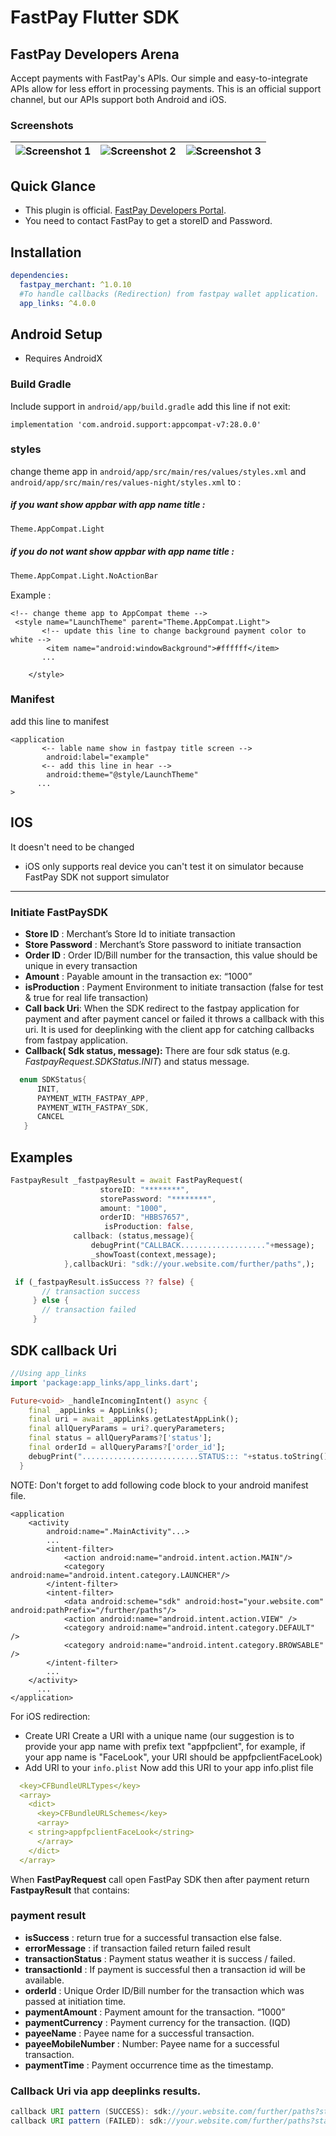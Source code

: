 # FastPay Flutter SDK

## FastPay Developers Arena

Accept payments with FastPay's APIs. Our simple and easy-to-integrate APIs allow for less effort in processing payments. This is an official support channel, but our APIs support both Android and iOS.

### Screenshots

| ![Screenshot 1](https://github.com/FastPaySDK/FastPayFlutterLibrary/blob/devZarraf/1.jpg?raw=true) | ![Screenshot 2](https://github.com/FastPaySDK/FastPayFlutterLibrary/blob/devZarraf/2.jpg?raw=true) | ![Screenshot 3](https://github.com/FastPaySDK/FastPayFlutterLibrary/blob/devZarraf/3.jpg?raw=true) |
| :---: | :---: | :---: |

## Quick Glance

- This plugin is official. [FastPay Developers Portal](https://developer.fast-pay.iq/).
- You need to contact FastPay to get a storeID and Password.

## Installation

```yaml
dependencies:
  fastpay_merchant: ^1.0.10
  #To handle callbacks (Redirection) from fastpay wallet application.
  app_links: ^4.0.0 
```


## Android Setup
  - Requires AndroidX

### Build Gradle

 Include support in ```android/app/build.gradle```
add this line if not exit:
```properties
implementation 'com.android.support:appcompat-v7:28.0.0'
```
### styles
 change theme app in ```android/app/src/main/res/values/styles.xml``` and ```android/app/src/main/res/values-night/styles.xml``` to :
##### if you want show appbar with app name title :
```bash 
Theme.AppCompat.Light
```
##### if you do not want show appbar with app name title :
```bash 
Theme.AppCompat.Light.NoActionBar
```
Example :
```properties
<!-- change theme app to AppCompat theme -->
 <style name="LaunchTheme" parent="Theme.AppCompat.Light">
       <!-- update this line to change background payment color to white -->
        <item name="android:windowBackground">#ffffff</item>
       ...

    </style>
```
### Manifest
add this line to  manifest
```properties
<application
       <-- lable name show in fastpay title screen -->
        android:label="example"
       <-- add this line in hear --> 
        android:theme="@style/LaunchTheme"
      ...
>
```

## IOS
It doesn't need to be changed
- iOS only supports real device you can't test it on simulator because FastPay SDK not support simulator

___

### Initiate FastPaySDK

- __Store ID__ : Merchant’s Store Id to initiate transaction
- __Store Password__ : Merchant’s Store password to initiate transaction
- __Order ID__ : Order ID/Bill number for the transaction, this value should be unique in every transaction
- __Amount__ : Payable amount in the transaction ex: “1000”
- __isProduction__ : Payment Environment to initiate transaction (false for test & true for real life transaction)
- __Call back Uri__: When the SDK redirect to the fastpay application for payment and after payment cancel or failed it throws a callback with this uri. It is used for deeplinking with the client app for catching callbacks from fastpay application.
- **Callback( Sdk status, message):** There are four sdk status (e.g. *FastpayRequest.SDKStatus.INIT*) and status message.

```dart 
  enum SDKStatus{
      INIT,
      PAYMENT_WITH_FASTPAY_APP,
      PAYMENT_WITH_FASTPAY_SDK,
      CANCEL
   }
```

## Examples 
```dart 
FastpayResult _fastpayResult = await FastPayRequest(
                    storeID: "********", 
                    storePassword: "********",
                    amount: "1000", 
                    orderID: "HBBS7657", 
                     isProduction: false,
              callback: (status,message){
                  debugPrint("CALLBACK..................."+message);
                  _showToast(context,message);
            },callbackUri: "sdk://your.website.com/further/paths",);

 if (_fastpayResult.isSuccess ?? false) {
       // transaction success
     } else {
       // transaction failed
     }
```

## SDK callback Uri

```dart
//Using app_links
import 'package:app_links/app_links.dart';

Future<void> _handleIncomingIntent() async {
    final _appLinks = AppLinks();
    final uri = await _appLinks.getLatestAppLink();
    final allQueryParams = uri?.queryParameters;
    final status = allQueryParams?['status'];
    final orderId = allQueryParams?['order_id'];
    debugPrint("..........................STATUS::: "+status.toString()+", OrderId:::"+orderId.toString());
  }
```

NOTE: Don't forget to add following code block to your android manifest file.

```properties
<application
    <activity
        android:name=".MainActivity"...>
        ...
        <intent-filter>
            <action android:name="android.intent.action.MAIN"/>
            <category android:name="android.intent.category.LAUNCHER"/>
        </intent-filter>
        <intent-filter>
            <data android:scheme="sdk" android:host="your.website.com" android:pathPrefix="/further/paths"/>
            <action android:name="android.intent.action.VIEW" />
            <category android:name="android.intent.category.DEFAULT" />
            <category android:name="android.intent.category.BROWSABLE" />
        </intent-filter>
        ...
    </activity>
      ...
</application>
```

For iOS redirection:

- Create URI Create a URI with a unique name (our suggestion is to provide your app name with prefix text "appfpclient", for example, if your app name is "FaceLook", your URI should be appfpclientFaceLook)
- Add URI to your `info.plist` Now add this URI to your app info.plist file
```yaml
  <key>CFBundleURLTypes</key>
  <array>
    <dict>
      <key>CFBundleURLSchemes</key>
      <array>
    < string>appfpclientFaceLook</string>
      </array>
    </dict>
  </array>
```

When __FastPayRequest__ call open FastPay SDK then after payment return __FastpayResult__ that contains:

### payment result 
- __isSuccess__ : return true for a successful transaction else false.
- __errorMessage__ : if transaction failed return failed result 
- __transactionStatus__ : Payment status weather it is success / failed.
- __transactionId__ : If payment is successful then a transaction id will be available.
- __orderId__ : Unique Order ID/Bill number for the transaction which was passed at initiation time.
- __paymentAmount__ : Payment amount for the transaction. “1000”
- __paymentCurrency__ : Payment currency for the transaction. (IQD)
- __payeeName__ : Payee name for a successful transaction.
- __payeeMobileNumber__ :  Number: Payee name for a successful transaction.
- __paymentTime__ : Payment occurrence time as the timestamp.
   
### Callback Uri via app deeplinks results.

```java
callback URI pattern (SUCCESS): sdk://your.website.com/further/paths?status=success&transaction_id=XXXX&order_id=XXXX&amount=XXX&currency=XXX&mobile_number=XXXXXX&time=XXXX&name=XXXX
callback URI pattern (FAILED): sdk://your.website.com/further/paths?status=failed&order_id=XXXXX
```


